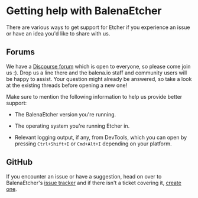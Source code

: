 Getting help with BalenaEtcher
===============================

There are various ways to get support for Etcher if you experience an issue or
have an idea you'd like to share with us.

Forums
------

We have a [Discourse forum][discourse] which is open to everyone, so please
come join us :). Drop us a line there and the balena.io staff and community
users will be happy to assist. Your question might already be answered, so take
a look at the existing threads before opening a new one!

Make sure to mention the following information to help us provide better
support:

- The BalenaEtcher version you're running.

- The operating system you're running Etcher in.

- Relevant logging output, if any, from DevTools, which you can open by
  pressing `Ctrl+Shift+I` or `Cmd+Alt+I` depending on your platform.

GitHub
------

If you encounter an issue or have a suggestion, head on over to BalenaEtcher's [issue
tracker][issues] and if there isn't a ticket covering it, [create
one][new-issue].

[discourse]: https://forums.balena.io/c/etcher
[issues]: https://github.com/balena-io/etcher/issues
[new-issue]: https://github.com/balena-io/etcher/issues/new
